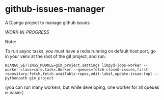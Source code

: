github-issues-manager
=====================

A Django project to manage github issues

*WORK-IN-PROGRESS*

Note:

To run async tasks, you must have a redis running on default host:port, go in your venv at the root of the git project, and run:

```
DJANGO_SETTINGS_MODULE=gim_project.settings limpyd-jobs-worker --worker-class=core.tasks.Worker --queues=fetch-closed-issues,first-repository-fetch,fetch-available-repos,edit-label,update-issue-tmpl --pythonpath gim_project
```

(you can run many workers, but while developing, one worker for all queues is easier)